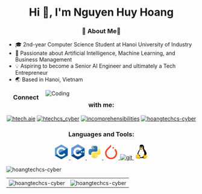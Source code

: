 
<h1 align="center">Hi 👋, I'm Nguyen Huy Hoang</h1>
<h3 align="center">🌟 About Me🌟</h3>
<ul>
  <li>🎓 2nd-year Computer Science Student at Hanoi University of Industry</li>
  <li>🚀 Passionate about Artificial Intelligence, Machine Learning, and Business Management</li>
  <li>💡 Aspiring to become a Senior AI Engineer and ultimately a Tech Entrepreneur</li>
  <li>🌏 Based in Hanoi, Vietnam</li>
</ul>
<img align="right" alt="Coding" width="400" src="https://github.com/HoangTechCS-Cyber/HoangTechCS-Cyber/blob/main/V%C3%A0ng%20nh%E1%BA%A1t%20H%E1%BB%93ng%20Ch%E1%BB%A7%20ngh%C4%A9a%20s%E1%BB%91%20B%C3%A0i%20thuy%E1%BA%BFt%20tr%C3%ACnh%20%C4%91%C6%A1n%20gi%E1%BA%A3n.gif">
<h3 align="center">Connect with me:</h3>
<p align="center">
<a href="https://fb.com/htech.aie" target="blank"><img align="center" src="https://raw.githubusercontent.com/rahuldkjain/github-profile-readme-generator/master/src/images/icons/Social/facebook.svg" alt="htech.aie" height="30" width="40" /></a>
<a href="https://instagram.com/htechcs_cyber" target="blank"><img align="center" src="https://raw.githubusercontent.com/rahuldkjain/github-profile-readme-generator/master/src/images/icons/Social/instagram.svg" alt="htechcs_cyber" height="30" width="40" /></a>
<a href="https://codeforces.com/profile/incomprehensibilities" target="blank"><img align="center" src="https://raw.githubusercontent.com/rahuldkjain/github-profile-readme-generator/master/src/images/icons/Social/codeforces.svg" alt="incomprehensibilities" height="30" width="40" /></a>
<a href="https://www.leetcode.com/hoangtechcs-cyber" target="blank"><img align="center" src="https://raw.githubusercontent.com/rahuldkjain/github-profile-readme-generator/master/src/images/icons/Social/leet-code.svg" alt="hoangtechcs-cyber" height="30" width="40" /></a>
</p>

<h3 align="center">Languages and Tools:</h3>
<p align="center">
  <a href="https://www.learn-c.org/" target="_blank" rel="noreferrer"> <img src="https://raw.githubusercontent.com/devicons/devicon/master/icons/c/c-original.svg" alt="c" width="40" height="40"/> </a>
  <a href="https://www.w3schools.com/cpp/" target="_blank" rel="noreferrer"> <img src="https://raw.githubusercontent.com/devicons/devicon/master/icons/cplusplus/cplusplus-original.svg" alt="cplusplus" width="40" height="40"/> </a>
  <a href="https://www.python.org" target="_blank" rel="noreferrer"> <img src="https://raw.githubusercontent.com/devicons/devicon/master/icons/python/python-original.svg" alt="python" width="40" height="40"/> </a>
  <a href="https://pytorch.org" target="_blank" rel="noreferrer"> <img src="https://raw.githubusercontent.com/devicons/devicon/master/icons/pytorch/pytorch-original.svg" alt="pytorch" width="40" height="40"/> </a>
  <a href="https://git-scm.com/" target="_blank" rel="noreferrer"> <img src="https://www.vectorlogo.zone/logos/git-scm/git-scm-icon.svg" alt="git" width="40" height="40"/> </a>
  <a href="https://www.linux.org/" target="_blank" rel="noreferrer"> <img src="https://raw.githubusercontent.com/devicons/devicon/master/icons/linux/linux-original.svg" alt="linux" width="40" height="40"/> </a>
</p>
<p><img align="center" src="https://github-readme-streak-stats.herokuapp.com/?user=hoangtechcs-cyber&" alt="hoangtechcs-cyber" /></p>
<table>
  <tr>
    <td><img align="center" src="https://github-readme-stats.vercel.app/api/top-langs?username=hoangtechcs-cyber&show_icons=true&locale=en&layout=compact" alt="hoangtechcs-cyber" /></td>
    <td><img align="center" src="https://github-readme-stats.vercel.app/api?username=hoangtechcs-cyber&show_icons=true&locale=en" alt="hoangtechcs-cyber" /></td>
  </tr>
</table>


